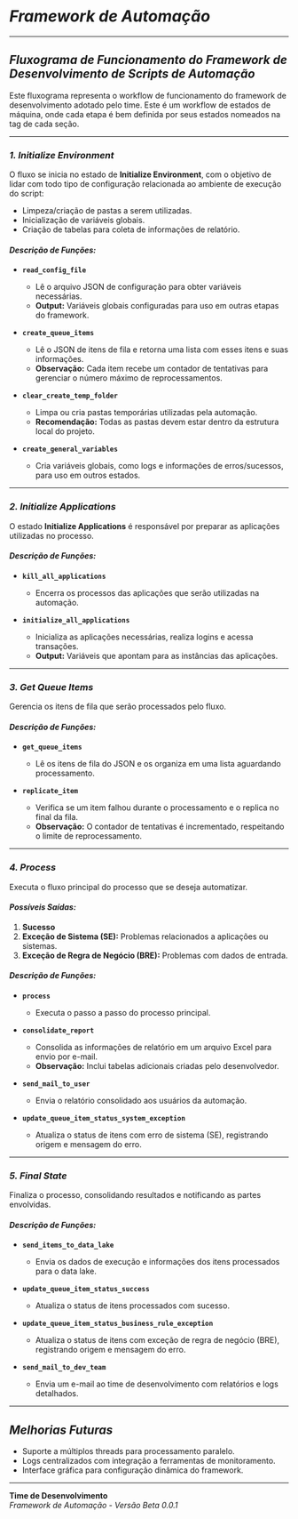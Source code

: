 # ***Framework de Automação***

---

## ***Fluxograma de Funcionamento do Framework de Desenvolvimento de Scripts de Automação***  
Este fluxograma representa o workflow de funcionamento do framework de desenvolvimento adotado pelo time. Este é um workflow de estados de máquina, onde cada etapa é bem definida por seus estados nomeados na tag de cada seção.

---

### ***1. Initialize Environment***  
O fluxo se inicia no estado de **Initialize Environment**, com o objetivo de lidar com todo tipo de configuração relacionada ao ambiente de execução do script:  
- Limpeza/criação de pastas a serem utilizadas.  
- Inicialização de variáveis globais.  
- Criação de tabelas para coleta de informações de relatório.

#### ***Descrição de Funções:***  
- **`read_config_file`**  
  - Lê o arquivo JSON de configuração para obter variáveis necessárias.  
  - **Output:** Variáveis globais configuradas para uso em outras etapas do framework.  

- **`create_queue_items`**  
  - Lê o JSON de itens de fila e retorna uma lista com esses itens e suas informações.  
  - **Observação:** Cada item recebe um contador de tentativas para gerenciar o número máximo de reprocessamentos.  

- **`clear_create_temp_folder`**  
  - Limpa ou cria pastas temporárias utilizadas pela automação.  
  - **Recomendação:** Todas as pastas devem estar dentro da estrutura local do projeto.  

- **`create_general_variables`**  
  - Cria variáveis globais, como logs e informações de erros/sucessos, para uso em outros estados.  

---

### ***2. Initialize Applications***  
O estado **Initialize Applications** é responsável por preparar as aplicações utilizadas no processo.  

#### ***Descrição de Funções:***  
- **`kill_all_applications`**  
  - Encerra os processos das aplicações que serão utilizadas na automação.  

- **`initialize_all_applications`**  
  - Inicializa as aplicações necessárias, realiza logins e acessa transações.  
  - **Output:** Variáveis que apontam para as instâncias das aplicações.  

---

### ***3. Get Queue Items***  
Gerencia os itens de fila que serão processados pelo fluxo.  

#### ***Descrição de Funções:***  
- **`get_queue_items`**  
  - Lê os itens de fila do JSON e os organiza em uma lista aguardando processamento.  

- **`replicate_item`**  
  - Verifica se um item falhou durante o processamento e o replica no final da fila.  
  - **Observação:** O contador de tentativas é incrementado, respeitando o limite de reprocessamento.  

---

### ***4. Process***  
Executa o fluxo principal do processo que se deseja automatizar.  

#### ***Possíveis Saídas:***  
1. **Sucesso**  
2. **Exceção de Sistema (SE):** Problemas relacionados a aplicações ou sistemas.  
3. **Exceção de Regra de Negócio (BRE):** Problemas com dados de entrada.  

#### ***Descrição de Funções:***  
- **`process`**  
  - Executa o passo a passo do processo principal.  

- **`consolidate_report`**  
  - Consolida as informações de relatório em um arquivo Excel para envio por e-mail.  
  - **Observação:** Inclui tabelas adicionais criadas pelo desenvolvedor.  

- **`send_mail_to_user`**  
  - Envia o relatório consolidado aos usuários da automação.  

- **`update_queue_item_status_system_exception`**  
  - Atualiza o status de itens com erro de sistema (SE), registrando origem e mensagem do erro.  

---

### ***5. Final State***  
Finaliza o processo, consolidando resultados e notificando as partes envolvidas.  

#### ***Descrição de Funções:***  
- **`send_items_to_data_lake`**  
  - Envia os dados de execução e informações dos itens processados para o data lake.  

- **`update_queue_item_status_success`**  
  - Atualiza o status de itens processados com sucesso.  

- **`update_queue_item_status_business_rule_exception`**  
  - Atualiza o status de itens com exceção de regra de negócio (BRE), registrando origem e mensagem do erro.  

- **`send_mail_to_dev_team`**  
  - Envia um e-mail ao time de desenvolvimento com relatórios e logs detalhados.  

---

## ***Melhorias Futuras***  
- Suporte a múltiplos threads para processamento paralelo.  
- Logs centralizados com integração a ferramentas de monitoramento.  
- Interface gráfica para configuração dinâmica do framework.  

---

**Time de Desenvolvimento**  
*Framework de Automação - Versão Beta 0.0.1*  
